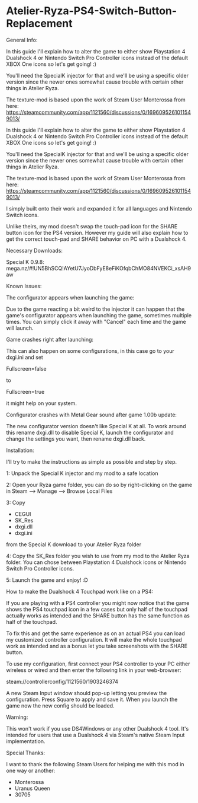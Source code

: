 # Atelier-Ryza-PS4-Switch-Button-Replacement

General Info:

In this guide I'll explain how to alter the game to either show Playstation 4 Dualshock 4 or Nintendo Switch Pro Controller icons instead of the default XBOX One icons so let's get going! :)

You'll need the SpecialK injector for that and we'll be using a specific older version since the newer ones somewhat cause trouble with certain other things in Atelier Ryza.

The texture-mod is based upon the work of Steam User Monterossa from here: https://steamcommunity.com/app/1121560/discussions/0/1696095261011549013/

In this guide I'll explain how to alter the game to either show Playstation 4 Dualshock 4 or Nintendo Switch Pro Controller icons instead of the default XBOX One icons so let's get going! :)

You'll need the SpecialK injector for that and we'll be using a specific older version since the newer ones somewhat cause trouble with certain other things in Atelier Ryza.

The texture-mod is based upon the work of Steam User Monterossa from here: https://steamcommunity.com/app/1121560/discussions/0/1696095261011549013/

I simply built onto their work and expanded it for all languages and Nintendo Switch icons.

Unlike theirs, my mod doesn't swap the touch-pad icon for the SHARE button icon for the PS4 version. However my guide will also explain how to get the correct touch-pad and SHARE behavior on PC with a Dualshock 4.


Necessary Downloads:

Special K 0.9.8: mega.nz/#!UN5BhSCQ!AYetU7JyoDbFyE8eFiKOfqbChMO84NVEKCi_xsAH9aw


Known Issues:

The configurator appears when launching the game:

Due to the game reacting a bit weird to the injector it can happen that the game's configurator appears when launching the game, sometimes multiple times. You can simply click it away with "Cancel" each time and the game will launch.

Game crashes right after launching:

This can also happen on some configurations, in this case go to your dxgi.ini and set

Fullscreen=false

to

Fullscreen=true

it might help on your system.

Configurator crashes with Metal Gear sound after game 1.00b update:

The new configurator version doesn't like Special K at all. To work around this rename dxgi.dll to disable Special K, launch the configurator and change the settings you want, then rename dxgi.dll back.


Installation:

I'll try to make the instructions as simple as possible and step by step.

1: Unpack the Special K injector and my mod to a safe location

2: Open your Ryza game folder, you can do so by right-clicking on the game in Steam --> Manage --> Browse Local Files

3: Copy

- CEGUI
- SK_Res
- dxgi.dll
- dxgi.ini

from the Special K download to your Atelier Ryza folder

4: Copy the SK_Res folder you wish to use from my mod to the Atelier Ryza folder. You can chose between Playstation 4 Dualshock icons or Nintendo Switch Pro Controller icons.

5: Launch the game and enjoy! :D


How to make the Dualshock 4 Touchpad work like on a PS4:

If you are playing with a PS4 controller you might now notice that the game shows the PS4 touchpad icon in a few cases but only half of the touchpad actually works as intended and the SHARE button has the same function as half of the touchpad.

To fix this and get the same experience as on an actual PS4 you can load my customized controller configuration. It will make the whole touchpad work as intended and as a bonus let you take screenshots with the SHARE button.

To use my configuration, first connect your PS4 controller to your PC either wireless or wired and then enter the following link in your web-browser:

steam://controllerconfig/1121560/1903246374

A new Steam Input window should pop-up letting you preview the configuration. Press Square to apply and save it. When you launch the game now the new config should be loaded.

Warning:

This won't work if you use DS4Windows or any other Dualshock 4 tool. It's intended for users that use a Dualshock 4 via Steam's native Steam Input implementation.


Special Thanks:

I want to thank the following Steam Users for helping me with this mod in one way or another:

- Monterossa
- Uranus Queen
- 30705
